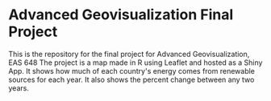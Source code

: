 # Advanced Geovisualization Final Project
This is the repository for the final project for Advanced Geovisualization, EAS 648
The project is a map made in R using Leaflet and hosted as a Shiny App.
It shows how much of each country's energy comes from renewable sources for each year.
It also shows the percent change between any two years.
